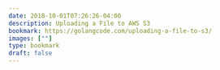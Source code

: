 ```yaml
---
date: 2018-10-01T07:26:26-04:00
description: Uploading a File to AWS S3
bookmark: https://golangcode.com/uploading-a-file-to-s3/
images: [""]
type: bookmark
draft: false
---
```

